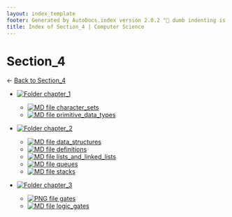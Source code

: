 ```yaml
---
layout: index_template
footer: Generated by AutoDocs.index version 2.0.2 "🦀 dumb indenting is gone 🦀" ⓒ Starwort, 2020
title: Index of Section_4 | Computer Science
---
```


# Section_4

← [Back to Section_4](..)

- [![Folder](https://starwort.github.io/computer-science/icon-folder.png) chapter_1](_preprocess/Paper_1/section_4/chapter_1)
  - [![MD file](https://img.icons8.com/windows/512/4a90e2/regular-document.png) character_sets](_preprocess/Paper_1/section_4/chapter_1/character_sets.md)
  - [![MD file](https://img.icons8.com/windows/512/4a90e2/regular-document.png) primitive_data_types](_preprocess/Paper_1/section_4/chapter_1/primitive_data_types.md)

- [![Folder](https://starwort.github.io/computer-science/icon-folder.png) chapter_2](_preprocess/Paper_1/section_4/chapter_2)
  - [![MD file](https://img.icons8.com/windows/512/4a90e2/regular-document.png) data_structures](_preprocess/Paper_1/section_4/chapter_2/data_structures.md)
  - [![MD file](https://img.icons8.com/windows/512/4a90e2/regular-document.png) definitions](_preprocess/Paper_1/section_4/chapter_2/definitions.md)
  - [![MD file](https://img.icons8.com/windows/512/4a90e2/regular-document.png) lists_and_linked_lists](_preprocess/Paper_1/section_4/chapter_2/lists_and_linked_lists.md)
  - [![MD file](https://img.icons8.com/windows/512/4a90e2/regular-document.png) queues](_preprocess/Paper_1/section_4/chapter_2/queues.md)
  - [![MD file](https://img.icons8.com/windows/512/4a90e2/regular-document.png) stacks](_preprocess/Paper_1/section_4/chapter_2/stacks.md)

- [![Folder](https://starwort.github.io/computer-science/icon-folder.png) chapter_3](_preprocess/Paper_1/section_4/chapter_3)
  - [![PNG file](https://img.icons8.com/windows/512/4a90e2/image-document.png) gates](_preprocess/Paper_1/section_4/chapter_3/gates.png)
  - [![MD file](https://img.icons8.com/windows/512/4a90e2/regular-document.png) logic_gates](_preprocess/Paper_1/section_4/chapter_3/logic_gates.md)

